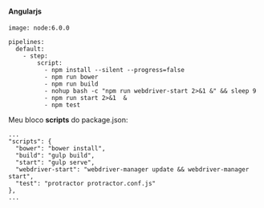 #### <a name="configurando-angularjs"></a> Angularjs

```
image: node:6.0.0

pipelines:
  default:
    - step:
        script:
          - npm install --silent --progress=false
          - npm run bower
          - npm run build
          - nohup bash -c "npm run webdriver-start 2>&1 &" && sleep 9
          - npm run start 2>&1  &
          - npm test
```

Meu bloco **scripts** do package.json:

```
...
"scripts": {
  "bower": "bower install",
  "build": "gulp build",
  "start": "gulp serve",
  "webdriver-start": "webdriver-manager update && webdriver-manager start",
  "test": "protractor protractor.conf.js"
},
...
```
